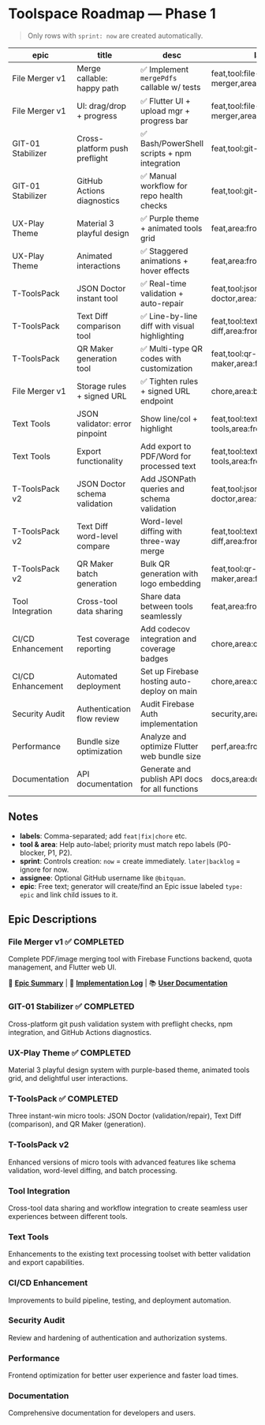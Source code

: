 # Toolspace Roadmap — Phase 1

> Only rows with `sprint: now` are created automatically.

| epic              | title                          | desc                                            | labels                              | tool        | area     | priority | estimate | sprint  | assignee |
| ----------------- | ------------------------------ | ----------------------------------------------- | ----------------------------------- | ----------- | -------- | -------- | -------- | ------- | -------- |
| File Merger v1    | Merge callable: happy path     | ✅ Implement `mergePdfs` callable w/ tests      | feat,tool:file-merger,area:backend  | file_merger | backend  | P1       | 0.5d     | done    | @bitquan |
| File Merger v1    | UI: drag/drop + progress       | ✅ Flutter UI + upload mgr + progress bar       | feat,tool:file-merger,area:frontend | file_merger | frontend | P1       | 0.5d     | done    |          |
| GIT-01 Stabilizer | Cross-platform push preflight  | ✅ Bash/PowerShell scripts + npm integration    | feat,tool:git-ops,area:ops          | git_ops     | ops      | P1       | 0.4d     | done    | @bitquan |
| GIT-01 Stabilizer | GitHub Actions diagnostics     | ✅ Manual workflow for repo health checks       | feat,tool:git-ops,area:ops          | git_ops     | ops      | P1       | 0.2d     | done    | @bitquan |
| UX-Play Theme     | Material 3 playful design      | ✅ Purple theme + animated tools grid           | feat,area:frontend,ui               | core        | frontend | P1       | 0.6d     | done    | @bitquan |
| UX-Play Theme     | Animated interactions          | ✅ Staggered animations + hover effects         | feat,area:frontend,ui               | core        | frontend | P1       | 0.3d     | done    | @bitquan |
| T-ToolsPack       | JSON Doctor instant tool       | ✅ Real-time validation + auto-repair           | feat,tool:json-doctor,area:frontend | json_doctor | frontend | P1       | 0.4d     | done    | @bitquan |
| T-ToolsPack       | Text Diff comparison tool      | ✅ Line-by-line diff with visual highlighting   | feat,tool:text-diff,area:frontend   | text_diff   | frontend | P1       | 0.4d     | done    | @bitquan |
| T-ToolsPack       | QR Maker generation tool       | ✅ Multi-type QR codes with customization       | feat,tool:qr-maker,area:frontend    | qr_maker    | frontend | P1       | 0.4d     | done    | @bitquan |
| File Merger v1    | Storage rules + signed URL     | ✅ Tighten rules + signed URL endpoint          | chore,area:backend                  | file_merger | backend  | P2       | 0.3d     | done    |          |
| Text Tools        | JSON validator: error pinpoint | Show line/col + highlight                       | feat,tool:text-tools,area:frontend  | text_tools  | frontend | P2       | 0.3d     | now     |          |
| Text Tools        | Export functionality           | Add export to PDF/Word for processed text       | feat,tool:text-tools,area:frontend  | text_tools  | frontend | P2       | 0.4d     | later   |          |
| T-ToolsPack v2    | JSON Doctor schema validation  | Add JSONPath queries and schema validation      | feat,tool:json-doctor,area:frontend | json_doctor | frontend | P2       | 0.5d     | now     |          |
| T-ToolsPack v2    | Text Diff word-level compare   | Word-level diffing with three-way merge         | feat,tool:text-diff,area:frontend   | text_diff   | frontend | P2       | 0.4d     | now     |          |
| T-ToolsPack v2    | QR Maker batch generation      | Bulk QR generation with logo embedding          | feat,tool:qr-maker,area:frontend    | qr_maker    | frontend | P2       | 0.4d     | now     |          |
| Tool Integration  | Cross-tool data sharing        | Share data between tools seamlessly             | feat,area:frontend,integration      | core        | frontend | P2       | 0.5d     | now     |          |
| CI/CD Enhancement | Test coverage reporting        | Add codecov integration and coverage badges     | chore,area:ops,ci                   | ops         | ops      | P2       | 0.2d     | later   |          |
| CI/CD Enhancement | Automated deployment           | Set up Firebase hosting auto-deploy on main     | chore,area:ops,ci                   | ops         | ops      | P1       | 0.3d     | backlog |          |
| Security Audit    | Authentication flow review     | Audit Firebase Auth implementation              | security,area:backend               | auth        | security | P1       | 0.5d     | backlog |          |
| Performance       | Bundle size optimization       | Analyze and optimize Flutter web bundle size    | perf,area:frontend                  | core        | frontend | P2       | 0.4d     | later   |          |
| Documentation     | API documentation              | Generate and publish API docs for all functions | docs,area:docs                      | docs        | docs     | P2       | 0.3d     | later   |          |

## Notes

- **labels**: Comma-separated; add `feat|fix|chore` etc.
- **tool & area**: Help auto-label; priority must match repo labels (P0-blocker, P1, P2).
- **sprint**: Controls creation: `now` = create immediately. `later|backlog` = ignore for now.
- **assignee**: Optional GitHub username like `@bitquan`.
- **epic**: Free text; generator will create/find an Epic issue labeled `type: epic` and link child issues to it.

## Epic Descriptions

### File Merger v1 ✅ COMPLETED

Complete PDF/image merging tool with Firebase Functions backend, quota management, and Flutter web UI.

📄 **[Epic Summary](../epics/file-merger-v1-summary.md)** | 📖 **[Implementation Log](../dev-log/features/2025-10-06-file-merger-v1.md)** | 📚 **[User Documentation](../tools/file_merger.md)**

### GIT-01 Stabilizer ✅ COMPLETED

Cross-platform git push validation system with preflight checks, npm integration, and GitHub Actions diagnostics.

### UX-Play Theme ✅ COMPLETED

Material 3 playful design system with purple-based theme, animated tools grid, and delightful user interactions.

### T-ToolsPack ✅ COMPLETED

Three instant-win micro tools: JSON Doctor (validation/repair), Text Diff (comparison), and QR Maker (generation).

### T-ToolsPack v2

Enhanced versions of micro tools with advanced features like schema validation, word-level diffing, and batch processing.

### Tool Integration

Cross-tool data sharing and workflow integration to create seamless user experiences between different tools.

### Text Tools

Enhancements to the existing text processing toolset with better validation and export capabilities.

### CI/CD Enhancement

Improvements to build pipeline, testing, and deployment automation.

### Security Audit

Review and hardening of authentication and authorization systems.

### Performance

Frontend optimization for better user experience and faster load times.

### Documentation

Comprehensive documentation for developers and users.
